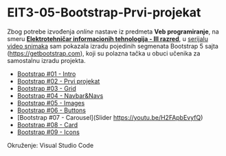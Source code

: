 # EIT3-05-Bootstrap-Prvi-projekat

Zbog potrebe izvođenja *online* nastave iz predmeta **Veb programiranje**, na smeru [**Elektrotehničar informacionih tehnologija - III razred**](https://github.com/danijelaradmilovic?tab=repositories&q=eit3&type=&language=), u [serijalu video snimaka](https://www.youtube.com/playlist?list=PLaH6viTG8A78_uZCWEQMWZMX4NRKku4_t) sam pokazala izradu pojedinih segmenata Bootstrap 5 sajta (https://getbootstrap.com), koji su polazna tačka u obuci učenika za samostalnu izradu projekta.

* [Bootstrap #01 - Intro](https://youtu.be/FupbRVujwmI)
* [Bootstrap #02 - Prvi projekat](https://youtu.be/HaAoRs6cEHY)
* [Bootstrap #03 - Grid](https://youtu.be/qAbhYFK1ueY)
* [Bootstrap #04 - Navbar&Navs](https://youtu.be/IGEKLNfYy28)
* [Bootstrap #05 - Images](https://youtu.be/GqSLtuBltNs)
* [Bootstrap #06 - Buttons](https://youtu.be/WQoAeakBXJA)
* [Bootstrap #07 - Carousel](Slider https://youtu.be/H2FApbEvyfQ)
* [Bootstrap #08 - Card](https://youtu.be/F4M4JnE0GQo)
* [Bootstrap #09 - Icons](https://youtu.be/GLHzS_0EnDs)


Okruženje: 
Visual Studio Code
